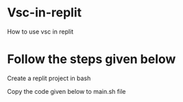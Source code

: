 # Vsc-in-replit
How to use vsc in replit 
# Follow the steps given below

Create a replit project in bash

Copy the code given below to main.sh file
